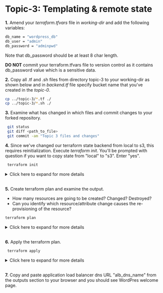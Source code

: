# Topic-3: Templating & remote state

**1.** Amend your *terraform.tfvars* file in *working-dir* and add the following variables:

```bash
db_name = "wordpress_db"
db_user = "admin"
db_password = "adminpwd"
```

Note that db_password should be at least 8 char length. 


**DO NOT** commit your terraform.tfvars file to version control as it contains db_password value which is a sensitive data.

**2.** Copy all .tf and .sh files from directory topic-3 to your working-dir as shown below and in *backend.tf* file specify bucket name
that you've created in the *topic-0*.

```bash
cp ../topic-3/*.tf ./
cp ../topic-3/*.sh ./
```

**3.** Examine what has changed in which files and commit changes to your forked repository.

```bash
 git status
 git diff <path_to_file>
 git commit -am "Topic 3 files and changes"
```

**4.** Since we've changed our terraform state backend from local to s3, this requires reinitialization. Execute *terraform init*. 
You'll be prompted with question if you want to copy state from "local" to "s3". Enter "yes". 

```bash
 terraform init
```

<details><summary>Click here to expand for more details</summary>
<p>

```
 $ terraform init

Initializing the backend...
Do you want to copy existing state to the new backend?
  Pre-existing state was found while migrating the previous "local" backend to the
  newly configured "s3" backend. An existing non-empty state already exists in
  the new backend. The two states have been saved to temporary files that will be
  removed after responding to this query.
  
  Previous (type "local"): /var/folders/pf/3rmfygm55m54skdnln5hpvq00000gn/T/terraform734438438/1-local.tfstate
  New      (type "s3"): /var/folders/pf/3rmfygm55m54skdnln5hpvq00000gn/T/terraform734438438/2-s3.tfstate
  
  Do you want to overwrite the state in the new backend with the previous state?
  Enter "yes" to copy and "no" to start with the existing state in the newly
  configured "s3" backend.

  Enter a value: yes


Successfully configured the backend "s3"! Terraform will automatically
use this backend unless the backend configuration changes.

Initializing provider plugins...

The following providers do not have any version constraints in configuration,
so the latest version was installed.

To prevent automatic upgrades to new major versions that may contain breaking
changes, it is recommended to add version = "..." constraints to the
corresponding provider blocks in configuration, with the constraint strings
suggested below.

* provider.aws: version = "~> 1.54"
* provider.template: version = "~> 1.0"

Terraform has been successfully initialized!

You may now begin working with Terraform. Try running "terraform plan" to see
any changes that are required for your infrastructure. All Terraform commands
should now work.

If you ever set or change modules or backend configuration for Terraform,
rerun this command to reinitialize your working directory. If you forget, other
commands will detect it and remind you to do so if necessary.
```
</p>
</details>
</br>

**5.** Create terraform plan and examine the output. 

 - How many resources are going to be created? Changed? Destroyed? 
 - Can you identify which resource/attribute change causes the re-provisioning of the resource? 
 
 ```bash
 terraform plan
```

<details><summary>Click here to expand for more details</summary>
<p>

```hcl-terraform
 $ terraform plan
 
 ...
  [ Some output removed ]
 ...
 
  ipv6_cidr_block_association_id:                                                           <computed>
       map_public_ip_on_launch:                                                                  "false"
       owner_id:                                                                                 <computed>
       tags.%:                                                                                   "1"
       tags.Name:                                                                                "private-db-john-snow-default-1"
       vpc_id:                                                                                   "vpc-0379a7d432dcd362e"
 
 
 Plan: 9 to add, 0 to change, 3 to destroy.
 
 ------------------------------------------------------------------------
 
 Note: You didn't specify an "-out" parameter to save this plan, so Terraform
 can't guarantee that exactly these actions will be performed if
 "terraform apply" is subsequently run.

```
</p>
</details>
</br>

**6.** Apply the terraform plan.

```bash
 terraform apply
```

<details><summary>Click here to expand for more details</summary>
<p>

```hcl-terraform
Do you want to perform these actions?
  Terraform will perform the actions described above.
  Only 'yes' will be accepted to approve.

  Enter a value: yes

aws_launch_configuration.as_conf: Destroying... (ID: arya-stark-lc-default)
aws_security_group.rds: Creating...
  arn:                    "" => "<computed>"

 ...
  [ Some output removed ]
 ...
 
aws_launch_configuration.as_conf.deposed: Destroying... (ID: john-snow-lc-default)
aws_launch_configuration.as_conf.deposed: Destruction complete after 0s

Apply complete! Resources: 9 added, 0 changed, 3 destroyed.

Outputs:

alb_dns_name = arya-stark-alb-default-1946164951.eu-central-1.elb.amazonaws.com
alb_id = arn:aws:elasticloadbalancing:eu-central-1:437278685207:loadbalancer/app/arya-stark-alb-default/6c3fee0674b25616
db_endpoint = arya-stark-default.cbxsw293mz36.eu-central-1.rds.amazonaws.com
db_port = 3306
vpc_id = vpc-0dc49a0686a231015

```
</p>
</details>
</br>

**7.** Copy and paste application load balancer dns URL "alb_dns_name" from the outputs section to your browser and you should 
see WordPres welcome page. 

